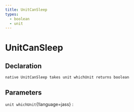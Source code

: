 ```yaml
---
title: UnitCanSleep
types:
  - boolean
  - unit
---
```


# UnitCanSleep

## Declaration

```jass
native UnitCanSleep takes unit whichUnit returns boolean
```

## Parameters
`unit whichUnit`{!language=jass}
: 
